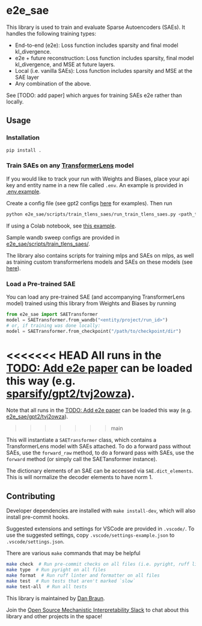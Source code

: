 # e2e_sae

This library is used to train and evaluate Sparse Autoencoders (SAEs). It handles the following
training types:
- End-to-end (e2e): Loss function includes sparsity and final model kl_divergence.
- e2e + future reconstruction: Loss function includes sparsity, final model kl_divergence, and MSE
    at future layers.
- Local (i.e. vanilla SAEs): Loss function includes sparsity and MSE at the SAE layer
- Any combination of the above.

See [TODO: add paper] which argues for training SAEs e2e rather than locally.

## Usage
### Installation
```bash
pip install .
```

### Train SAEs on any [TransformerLens](https://github.com/neelnanda-io/TransformerLens) model
If you would like to track your run with Weights and Biases, place your api key and entity name in
a new file called `.env`. An example is provided in [.env.example](.env.example).

Create a config file (see gpt2 configs [here](e2e_sae/scripts/train_tlens_saes/) for examples).
Then run
```bash
python e2e_sae/scripts/train_tlens_saes/run_train_tlens_saes.py <path_to_config>
```

If using a Colab notebook, see [this example](demos/train_saes.ipynb).

Sample wandb sweep configs are provided in [e2e_sae/scripts/train_tlens_saes/](e2e_sae/scripts/train_tlens_saes/).

The library also contains scripts for training mlps and SAEs on mlps, as well as training
custom transformerlens models and SAEs on these models (see [here](e2e_sae/scripts/)).
### Load a Pre-trained SAE
You can load any pre-trained SAE (and accompanying TransformerLens model) trained using this library
from Weights and Biases by running
```python
from e2e_sae import SAETransformer
model = SAETransformer.from_wandb("<entity/project/run_id>")
# or, if training was done locally:
model = SAETransformer.from_checkpoint("/path/to/checkpoint/dir") 
```
<<<<<<< HEAD
All runs in the [TODO: Add e2e paper]() can be loaded this way (e.g.
[sparsify/gpt2/tvj2owza](https://wandb.ai/sparsify/gpt2/runs/tvj2owza)).
=======
Note that all runs in the [TODO: Add e2e paper]() can be loaded this way (e.g.
[e2e_sae/gpt2/tvj2owza](https://wandb.ai/e2e_sae/gpt2/runs/tvj2owza)).
>>>>>>> main


This will instantiate a `SAETransformer` class, which contains a TransformerLens model with SAEs
attached. To do a forward pass without SAEs, use the `forward_raw` method, to do a forward pass with
SAEs, use the `forward` method (or simply call the SAETansformer instance).

The dictionary elements of an SAE can be accessed via `SAE.dict_elements`. This is will normalize
the decoder elements to have norm 1.

## Contributing
Developer dependencies are installed with `make install-dev`, which will also install pre-commit
hooks.

Suggested extensions and settings for VSCode are provided in `.vscode/`. To use the suggested
settings, copy `.vscode/settings-example.json` to `.vscode/settings.json`.

There are various `make` commands that may be helpful

```bash
make check  # Run pre-commit checks on all files (i.e. pyright, ruff linter, and ruff formatter)
make type  # Run pyright on all files
make format  # Run ruff linter and formatter on all files
make test  # Run tests that aren't marked `slow`
make test-all  # Run all tests
```

This library is maintained by [Dan Braun](https://danbraunai.github.io/).

Join the [Open Source Mechanistic Interpretability Slack](https://join.slack.com/t/opensourcemechanistic/shared_invite/zt-2hk7rcm8g-IIuaxpte_1GHp5joc~1kww)
to chat about this library and other projects in the space!